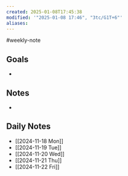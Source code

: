 ```yaml
---
created: 2025-01-08T17:45:38
modified: '"2025-01-08 17:46", "3tc/G1T+6"'
aliases: 
---
```

#weekly-note
## Goals
- 

## Notes
- 

## Daily Notes
- [[2024-11-18 Mon]]
- [[2024-11-19 Tue]]
- [[2024-11-20 Wed]]
- [[2024-11-21 Thu]]
- [[2024-11-22 Fri]]
